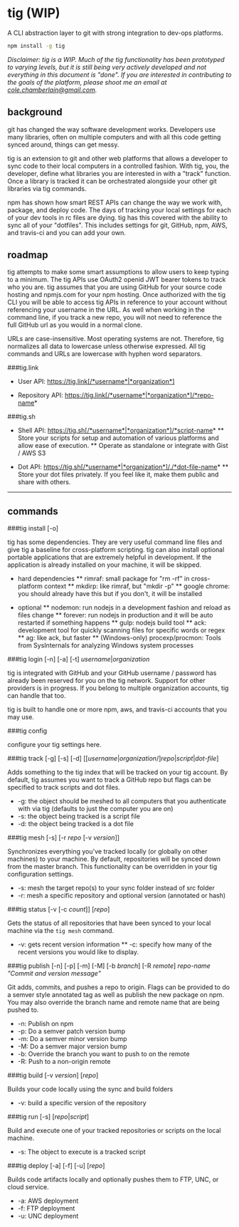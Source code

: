tig (WIP)
=========

A CLI abstraction layer to git with strong integration to dev-ops platforms.

```sh
npm install -g tig
```

*Disclaimer: tig is a WIP.  Much of the tig functionality has been prototyped to varying levels, but it is still being very actively developed and not everything in this document is "done".  If you are interested in contributing to the goals of the platform, please shoot me an email at cole.chamberlain@gmail.com.*


background
----------

git has changed the way software development works.  Developers use many libraries, often on multiple computers and with all this code getting synced around, things can get messy.

tig is an extension to git and other web platforms that allows a developer to sync code to their local computers in a controlled fashion.  With tig, you, the developer, define what libraries you are interested in with a "track" function.  Once a library is tracked it can be orchestrated alongside your other git libraries via tig commands.

npm has shown how smart REST APIs can change the way we work with, package, and deploy code.  The days of tracking your local settings for each of your dev tools in rc files are dying.  tig has this covered with the ability to sync all of your "dotfiles".  This includes settings for git, GitHub, npm, AWS, and travis-ci and you can add your own.


roadmap
-------

tig attempts to make some smart assumptions to allow users to keep typing to a minimum.  The tig APIs use OAuth2 openid JWT bearer tokens to track who you are.  tig assumes that you are using GitHub for your source code hosting and npmjs.com for your npm hosting.  Once authorized with the tig CLI you will be able to access tig APIs in reference to your account without referencing your username in the URL.  As well when working in the command line, if you track a new repo, you will not need to reference the full GitHub url as you would in a normal clone.

URLs are case-insensitive.  Most operating systems are not.  Therefore, tig normalizes all data to lowercase unless otherwise expressed.  All tig commands and URLs are lowercase with hyphen word separators.


###tig.link

* User API: https://tig.link[/*username*|*organization*]

* Repository API: https://tig.link[/*username*|*organization*]/*repo-name*


###tig.sh

* Shell API: https://tig.sh[/*username*|*organization*]/*script-name*
** Store your scripts for setup and automation of various platforms and allow ease of execution.
** Operate as standalone or integrate with Gist / AWS S3

* Dot API: https://tig.sh[/*username*|*organization*]/./*dot-file-name*
** Store your dot files privately.  If you feel like it, make them public and share with others.

___

commands
--------

###tig install [-o]

tig has some dependencies.  They are very useful command line files and give tig a baseline for cross-platform scripting.  tig can also install optional portable applications that are extremely helpful in development.  If the application is already installed on your machine, it will be skipped.

* hard dependencies
** rimraf: small package for "rm -rf" in cross-platform context
** mkdirp: like rimraf, but "mkdir -p"
** google chrome: you should already have this but if you don't, it will be installed

* optional
** nodemon: run nodejs in a development fashion and reload as files change
** forever: run nodejs in production and it will be auto restarted if something happens
** gulp: nodejs build tool
** ack: development tool for quickly scanning files for specific words or regex
** ag: like ack, but faster
** (Windows-only) procexp/procmon: Tools from SysInternals for analyzing Windows system processes


###tig login [-n] [-a] [-t] *username*|*organization*

tig is integrated with GitHub and your GitHub username / password has already been reserved for you on the tig network.  Support for other providers is in progress.  If you belong to multiple organization accounts, tig can handle that too.

tig is built to handle one or more npm, aws, and travis-ci accounts that you may use.


###tig config

configure your tig settings here.


###tig track [-g] [-s] [-d] [[*username*|*organization*/]*repo*|*script*|*dot-file*]

Adds something to the tig index that will be tracked on your tig account.  By default, tig assumes you want to track a GitHub repo but flags can be specified to track scripts and dot files.

* -g: the object should be meshed to all computers that you authenticate with via tig (defaults to just the computer you are on)
* -s: the object being tracked is a script file
* -d: the object being tracked is a dot file


###tig mesh [-s] [-r *repo* [-v *version*]]

Synchronizes everything you've tracked locally (or globally on other machines) to your machine.  By default, repositories will be synced down from the master branch.  This functionality can be overridden in your tig configuration settings.

* -s: mesh the target repo(s) to your sync folder instead of src folder
* -r: mesh a specific repository and optional version (annotated or hash)


###tig status [-v [-c *count*]] [*repo*]

Gets the status of all repositories that have been synced to your local machine via the `tig mesh` command.

* -v: gets recent version information
** -c: specify how many of the recent versions you would like to display.

###tig publish [-n] [-p] [-m] [-M] [-b *branch*] [-R *remote*] *repo-name* *"Commit and version message"*

Git adds, commits, and pushes a repo to origin.  Flags can be provided to do a semver style annotated tag as well as publish the new package on npm.  You may also override the branch name and remote name that are being pushed to.

* -n: Publish on npm
* -p: Do a semver patch version bump
* -m: Do a semver minor version bump
* -M: Do a semver major version bump
* -b: Override the branch you want to push to on the remote
* -R: Push to a non-origin remote


###tig build [-v *version*] [*repo*]

Builds your code locally using the sync and build folders

* -v: build a specific version of the repository


###tig run [-s] [*repo*|*script*]

Build and execute one of your tracked repositories or scripts on the local machine.

* -s: The object to execute is a tracked script


###tig deploy [-a] [-f] [-u] [*repo*]

Builds code artifacts locally and optionally pushes them to FTP, UNC, or cloud service.

* -a: AWS deployment
* -f: FTP deployment
* -u: UNC deployment

